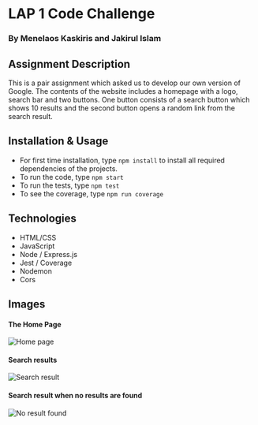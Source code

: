 # LAP 1 Code Challenge
### By Menelaos Kaskiris and Jakirul Islam 

## Assignment Description
This is a pair assignment which asked us to develop our own version of Google. The contents of the website includes a homepage with a logo, search bar and two buttons. One button consists of a search button which shows 10 results and the second button opens a random link from the search result.

## Installation & Usage
- For first time installation, type `npm install` to install all required dependencies of the projects.
- To run the code, type `npm start`
- To run the tests, type `npm test`
- To see the coverage, type `npm run coverage`

## Technologies
- HTML/CSS
- JavaScript
- Node / Express.js
- Jest / Coverage
- Nodemon
- Cors


## Images

#### The Home Page
![Home page](https://i.gyazo.com/07b68afcd250d4d40f950af882dd8c7f.png)

#### Search results
![Search result](https://i.gyazo.com/d046e9f25cdd9b83b14fc59b38bf967d.png)

#### Search result when no results are found
![No result found](https://i.gyazo.com/c8f0fb09e3de60803e42b091eaeed4b9.png)
